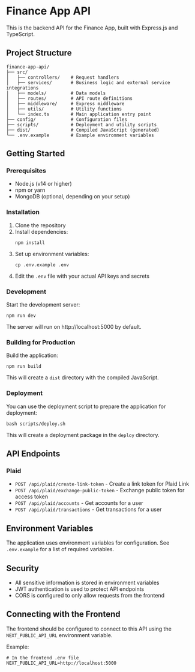 # Finance App API

This is the backend API for the Finance App, built with Express.js and TypeScript.

## Project Structure

```
finance-app-api/
├── src/
│   ├── controllers/    # Request handlers
│   ├── services/       # Business logic and external service integrations
│   ├── models/         # Data models
│   ├── routes/         # API route definitions
│   ├── middleware/     # Express middleware
│   ├── utils/          # Utility functions
│   └── index.ts        # Main application entry point
├── config/             # Configuration files
├── scripts/            # Deployment and utility scripts
├── dist/               # Compiled JavaScript (generated)
└── .env.example        # Example environment variables
```

## Getting Started

### Prerequisites

- Node.js (v14 or higher)
- npm or yarn
- MongoDB (optional, depending on your setup)

### Installation

1. Clone the repository
2. Install dependencies:
   ```
   npm install
   ```
3. Set up environment variables:
   ```
   cp .env.example .env
   ```
4. Edit the `.env` file with your actual API keys and secrets

### Development

Start the development server:

```
npm run dev
```

The server will run on http://localhost:5000 by default.

### Building for Production

Build the application:

```
npm run build
```

This will create a `dist` directory with the compiled JavaScript.

### Deployment

You can use the deployment script to prepare the application for deployment:

```
bash scripts/deploy.sh
```

This will create a deployment package in the `deploy` directory.

## API Endpoints

### Plaid

- `POST /api/plaid/create-link-token` - Create a link token for Plaid Link
- `POST /api/plaid/exchange-public-token` - Exchange public token for access token
- `POST /api/plaid/accounts` - Get accounts for a user
- `POST /api/plaid/transactions` - Get transactions for a user

## Environment Variables

The application uses environment variables for configuration. See `.env.example` for a list of required variables.

## Security

- All sensitive information is stored in environment variables
- JWT authentication is used to protect API endpoints
- CORS is configured to only allow requests from the frontend

## Connecting with the Frontend

The frontend should be configured to connect to this API using the `NEXT_PUBLIC_API_URL` environment variable.

Example:

```
# In the frontend .env file
NEXT_PUBLIC_API_URL=http://localhost:5000
``` 
